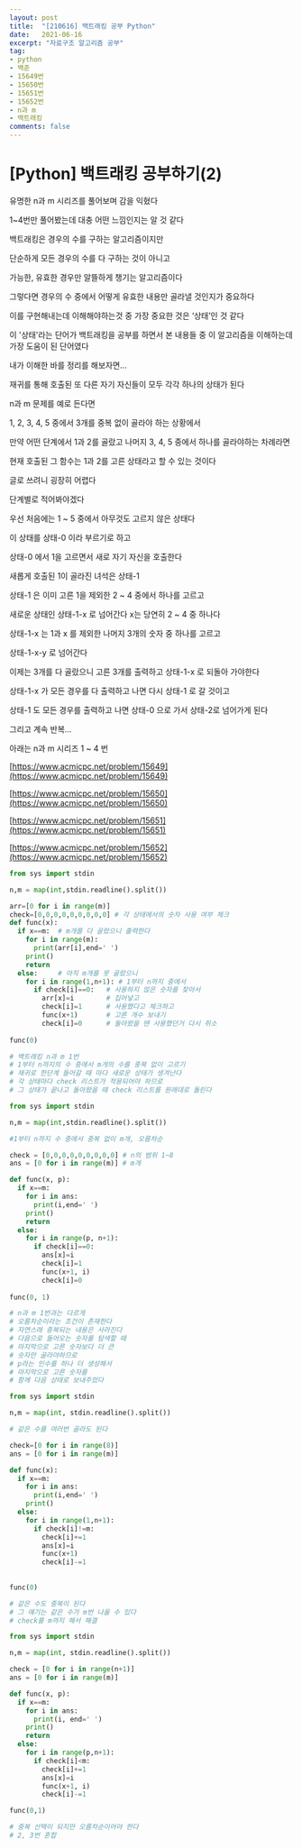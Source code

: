```yaml
---
layout: post
title:  "[210616] 백트래킹 공부 Python"
date:   2021-06-16
excerpt: "자료구조 알고리즘 공부"
tag:
- python 
- 백준
- 15649번
- 15650번
- 15651번
- 15652번
- n과 m
- 백트래킹
comments: false
---
```


# [Python] 백트래킹 공부하기(2)

유명한 n과 m 시리즈를 풀어보며 감을 익혔다

1~4번만 풀어봤는데 대충 어떤 느낌인지는 알 것 같다

백트래킹은 경우의 수를 구하는 알고리즘이지만

단순하게 모든 경우의 수를 다 구하는 것이 아니고 

가능한, 유효한 경우만 알뜰하게 챙기는 알고리즘이다

그렇다면 경우의 수 중에서 어떻게 유효한 내용만 골라낼 것인지가 중요하다

이를 구현해내는데 이해해야하는것 중 가장 중요한 것은 ‘상태’인 것 같다

이 '상태'라는 단어가 백트래킹을 공부를 하면서 본 내용들 중 이 알고리즘을 이해하는데 가장 도움이 된 단어였다

내가 이해한 바를 정리를 해보자면...

재귀를 통해 호출된 또 다른 자기 자신들이 모두 각각 하나의 상태가 된다

n과 m 문제를 예로 든다면

1, 2, 3, 4, 5 중에서 3개를 중복 없이 골라야 하는 상황에서

만약 어떤 단계에서 1과 2를 골랐고 나머지 3, 4, 5 중에서 하나를 골라야하는 차례라면

현재 호출된 그 함수는 1과 2를 고른 상태라고 할 수 있는 것이다 

글로 쓰려니 굉장히 어렵다

단계별로 적어봐야겠다

우선 처음에는 1 ~ 5 중에서 아무것도 고르지 않은 상태다

이 상태를 상태-0 이라 부르기로 하고

상태-0 에서 1을 고르면서 새로 자기 자신을 호출한다

새롭게 호출된 1이 골라진 녀석은 상태-1

상태-1 은 이미 고른 1을 제외한 2 ~ 4 중에서 하나를 고르고

새로운 상태인 상태-1-x 로 넘어간다 x는 당연히 2 ~ 4 중 하나다

상태-1-x 는 1과 x 를 제외한 나머지 3개의 숫자 중 하나를 고르고

상태-1-x-y 로 넘어간다

이제는 3개를 다 골랐으니 고른 3개를 출력하고 상태-1-x 로 되돌아 가야한다

상태-1-x 가 모든 경우를 다 출력하고 나면 다시 상태-1 로 갈 것이고

상태-1 도 모든 경우를 출력하고 나면 상태-0 으로 가서 상태-2로 넘어가게 된다

그리고 계속 반복...

아래는 n과 m 시리즈 1 ~ 4 번

[https://www.acmicpc.net/problem/15649](https://www.acmicpc.net/problem/15649)

[https://www.acmicpc.net/problem/15650](https://www.acmicpc.net/problem/15650)

[https://www.acmicpc.net/problem/15651](https://www.acmicpc.net/problem/15651)

[https://www.acmicpc.net/problem/15652](https://www.acmicpc.net/problem/15652)

```python
from sys import stdin

n,m = map(int,stdin.readline().split())

arr=[0 for i in range(m)]
check=[0,0,0,0,0,0,0,0,0] # 각 상태에서의 숫자 사용 여부 체크
def func(x):
  if x==m:  # m개를 다 골랐으니 출력한다
    for i in range(m):
      print(arr[i],end=' ')
    print()
    return
  else:     # 아직 m개를 못 골랐으니
    for i in range(1,n+1): # 1부터 n까지 중에서
      if check[i]==0:   # 사용하지 않은 숫자를 찾아서
        arr[x]=i        # 집어넣고
        check[i]=1      # 사용했다고 체크하고
        func(x+1)       # 고른 개수 보내기
        check[i]=0      # 돌아왔을 땐 사용했던거 다시 취소
    
func(0)

# 백트래킹 n과 m 1번
# 1부터 n까지의 수 중에서 m개의 수를 중복 없이 고르기
# 재귀로 한단계 들어갈 때 마다 새로운 상태가 생겨난다
# 각 상태마다 check 리스트가 적용되어야 하므로
# 그 상태가 끝나고 돌아왔을 때 check 리스트를 원래대로 돌린다
```

```python
from sys import stdin

n,m = map(int,stdin.readline().split())

#1부터 n까지 수 중에서 중복 없이 m개, 오름차순

check = [0,0,0,0,0,0,0,0,0] # n의 범위 1~8
ans = [0 for i in range(m)] # m개

def func(x, p):
  if x==m:
    for i in ans:
      print(i,end=' ')
    print()
    return
  else:
    for i in range(p, n+1):
      if check[i]==0:
        ans[x]=i
        check[i]=1
        func(x+1, i)
        check[i]=0
    
func(0, 1)

# n과 m 1번과는 다르게
# 오름차순이라는 조건이 존재한다
# 자연스래 중복되는 내용은 사라진다
# 다음으로 들어오는 숫자를 탐색할 때
# 마지막으로 고른 숫자보다 더 큰
# 숫자만 골라야하므로
# p라는 인수를 하나 더 생성해서
# 마지막으로 고른 숫자를
# 함께 다음 상태로 보내주었다
```

```python
from sys import stdin

n,m = map(int, stdin.readline().split())

# 같은 수를 여러번 골라도 된다

check=[0 for i in range(8)]
ans = [0 for i in range(m)]

def func(x):
  if x==m:
    for i in ans:
      print(i,end=' ')
    print()
  else:
    for i in range(1,n+1):
      if check[i]!=m:
        check[i]+=1
        ans[x]=i
        func(x+1)
        check[i]-=1
  
  
func(0)

# 같은 수도 중복이 된다
# 그 얘기는 같은 수가 m번 나올 수 있다
# check를 m까지 해서 해결
```

```python
from sys import stdin

n,m = map(int, stdin.readline().split())

check = [0 for i in range(n+1)]
ans = [0 for i in range(m)]

def func(x, p):
  if x==m:
    for i in ans:
      print(i, end=' ')
    print()
    return
  else:
    for i in range(p,n+1):
      if check[i]<m:
        check[i]+=1
        ans[x]=i
        func(x+1, i)
        check[i]-=1

func(0,1)

# 중복 선택이 되지만 오름차순이어야 한다
# 2, 3번 혼합
```